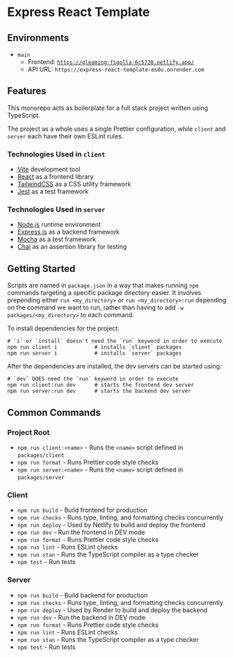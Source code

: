 # Express React Template

## Environments
* `main`
    * Frontend: [`https://gleaming-figolla-6c5720.netlify.app/`](https://gleaming-figolla-6c5720.netlify.app/)
    * API URL: `https://express-react-template-ms0u.onrender.com`

## Features <a name="features"></a>
This monorepo acts as boilerplate for a full stack project written using TypeScript. 

The project as a whole uses a single Prettier configuration, while `client` and `server` each have their own ESLint rules.

### Technologies Used in `client` <a name="tech-client"></a>
- [Vite](https://vitejs.dev/) development tool
- [React](https://reactjs.org/) as a frontend library
- [TailwindCSS](https://tailwindcss.com/) as a CSS utility framework
- [Jest](https://jestjs.io/) as a test framework

### Technologies Used in `server` <a name="tech-server"></a>
- [Node.js](https://nodejs.org/en/) runtime environment
- [Express.js](https://expressjs.com/) as a backend framework
- [Mocha](https://mochajs.org/) as a test framework
- [Chai](https://www.chaijs.com/) as an assertion library for testing


## Getting Started <a name="getting-started"></a>

Scripts are named in `package.json` in a way that makes running `npm` commands targeting a specific package directory easier. It involves prepending either `run <my_directory>` or `run <my_directory>:run` depending on the command we want to run, rather than having to add `-w packages/<my_directory>` to each command.

To install dependencies for the project:
```
# `i` or `install` doesn't need the `run` keyword in order to execute
npm run client i            # installs `client` packages
npm run server i            # installs `server` packages
```

After the dependencies are installed, the dev servers can be started using:
```
# `dev` DOES need the `run` keyword in order to execute
npm run client:run dev      # starts the frontend dev server
npm run server:run dev      # starts the backend dev server
```

## Common Commands

### Project Root
* `npm run client:<name>` - Runs the `<name>` script defined in `packages/client`
* `npm run format` - Runs Prettier code style checks
* `npm run server:<name>` - Runs the `<name>` script defined in `packages/server`

### Client
* `npm run build` - Build frontend for production
* `npm run checks` - Runs type, linting, and formatting checks concurrently
* `npm run deploy` - Used by Netlify to build and deploy the frontend
* `npm run dev` - Run the frontend in DEV mode
* `npm run format` - Runs Prettier code style checks
* `npm run lint` - Runs ESLint checks
* `npm run stan` - Runs the TypeScript compiler as a type checker
* `npm test` - Run tests

### Server
* `npm run build` - Build backend for production
* `npm run checks` - Runs type, linting, and formatting checks concurrently
* `npm run deploy` - Used by Render to build and deploy the backend
* `npm run dev` - Run the backend in DEV mode
* `npm run format` - Runs Prettier code style checks
* `npm run lint` - Runs ESLint checks
* `npm run stan` - Runs the TypeScript compiler as a type checker
* `npm test` - Run tests
